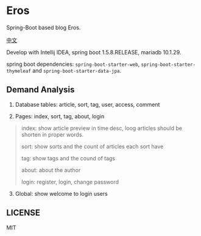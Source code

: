 # Eros

Spring-Boot based blog Eros. 

[中文](README_zh.md)

Develop with Intellij IDEA, spring boot 1.5.8.RELEASE, mariadb 10.1.29.

spring boot dependencies: `spring-boot-starter-web`, `spring-boot-starter-thymeleaf` and `spring-boot-starter-data-jpa`.

## Demand Analysis

1. Database tables: article, sort, tag, user, access, comment

2. Pages: index, sort, tag, about, login

> index: show article preview in time desc, loog articles should be shorten in proper words.
>
> sort: show sorts and the count of articles each sort have
>
> tag: show tags and the cound of tags
>
> about: about the author
>
> login: register, login, change password

3. Global: show welcome to login users

## LICENSE

MIT